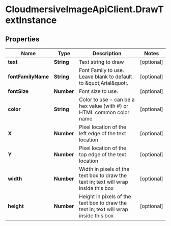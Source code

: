 # CloudmersiveImageApiClient.DrawTextInstance

## Properties
Name | Type | Description | Notes
------------ | ------------- | ------------- | -------------
**text** | **String** | Text string to draw | [optional] 
**fontFamilyName** | **String** | Font Family to use.  Leave blank to default to \&quot;Arial\&quot;. | [optional] 
**fontSize** | **Number** | Font size to use. | [optional] 
**color** | **String** | Color to use - can be a hex value (with #) or HTML common color name | [optional] 
**X** | **Number** | Pixel location of the left edge of the text location | [optional] 
**Y** | **Number** | Pixel location of the top edge of the text location | [optional] 
**width** | **Number** | Width in pixels of the text box to draw the text in; text will wrap inside this box | [optional] 
**height** | **Number** | Height in pixels of the text box to draw the text in; text will wrap inside this box | [optional] 


